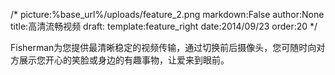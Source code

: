 /*
picture:%base_url%/uploads/feature_2.png
markdown:False
author:None
title:高清流畅视频
draft:
template:feature_right
date:2014/09/23
order:20
*/
<p>Fisherman为您提供最清晰稳定的视频传输，通过切换前后摄像头，您可随时向对方展示您开心的笑脸或身边的有趣事物，让爱来到眼前。</p>